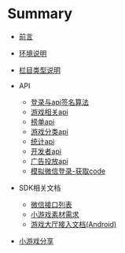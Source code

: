 # Summary

* [前言](README.md)
* [环境说明](explain/环境说明.md)
* [栏目类型说明](explain/栏目类型说明.md)
* API
  * [登录与api签名算法](api/登录与验证.md)
  * [游戏相关api](api/游戏.md)
  * [榜单api](api/榜单.md)
  * [游戏分类api](api/游戏分类.md)
  * [统计api](api/统计.md)
  * [开发者api](api/开发者api.md)
  * [广告投放api](api/广告投放.md)
  * [模拟微信登录-获取code](api/模拟微信登录-获取code.md)

* SDK相关文档
  * [微信接口列表](sdkdoc/微信接口列表.md)
  * [小游戏素材需求](sdkdoc/小游戏素材需求.md)
  * [游戏大厅接入文档(Android)](sdkdoc/游戏大厅接入文档Android.md)

* [小游戏分享](小游戏分享.md)

